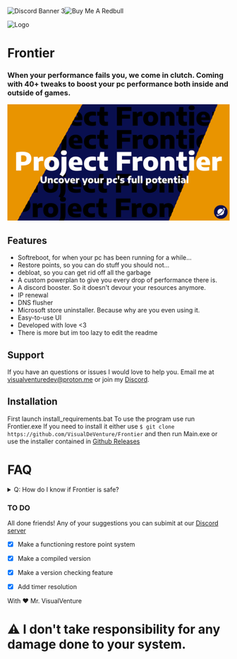 


<img src="https://discordapp.com/api/guilds/1130249899385028669/widget.png?style=banner3" alt="Discord Banner 3"/><img src="https://cdn.buymeacoffee.com/buttons/default-orange.png" alt="Buy Me A Redbull" height="41" width="174"></a>

![Logo](https://i.imgur.com/dNwR4F6.png)

# Frontier
### When your performance fails you, we come in clutch. Coming with 40+ tweaks to boost your pc performance both inside and outside of games.





![Image](images/banner.png)





## Features

- Softreboot, for when your pc has been running for a while...
- Restore points, so you can do stuff you should not...
- debloat, so you can get rid off all the garbage
- A custom powerplan to give you every drop of performance there is.
- A discord booster. So it doesn't devour your resources anymore.
- IP renewal
- DNS flusher
- Microsoft store uninstaller. Because why are you even using it.
- Easy-to-use UI
- Developed with love <3
- There is more but im too lazy to edit the readme


## Support

If you have an questions or issues I would love to help you. Email me at visualventuredev@proton.me or join my [Discord](https://discord.gg/GkhwF53JbF).


## Installation
First launch install_requirements.bat
To use the program use run Frontier.exe 
If you need to install it either use 
`$ git clone https://github.com/VisualDeVenture/Frontier`
 and then run Main.exe or use the installer contained in [Github Releases](https://github.com/VisualDeVenture/Frontier/releases)

# FAQ
<details>
<summary>Q: How do I know if Frontier is safe?</summary>
<br>
A: We keep our services clean. Where are the morals in stealing someones data?
<img width="500" src="images/Tweet.png"><img width="500" src="images/Tweet1.png"><img width="500" src="images/Tweet2.png"> 
</details>


### TO DO
All done friends! Any of your suggestions you can subimit at our [Discord server](https://discord.gg/GkhwF53JbF)
- [x] Make a functioning restore point system
- [x] Make a compiled version
- [x] Make a version checking feature
- [x] Add timer resolution

    
With ❤ Mr. VisualVenture


# ⚠ I don't take responsibility for any damage done to your system.